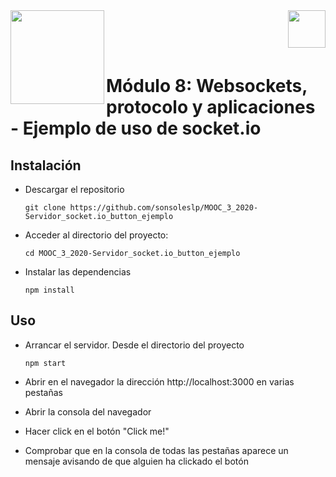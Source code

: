 <img  align="left" width="150" style="float: left;" src="https://www.upm.es/sfs/Rectorado/Gabinete%20del%20Rector/Logos/UPM/CEI/LOGOTIPO%20leyenda%20color%20JPG%20p.png">
<img  align="right" width="60" style="float: right;" src="http://www.dit.upm.es/figures/logos/ditupm-big.gif">

<br/><br/><br/>
# Módulo 8: Websockets, protocolo y aplicaciones - Ejemplo de uso de socket.io

## Instalación

 - Descargar el repositorio
	```
	git clone https://github.com/sonsoleslp/MOOC_3_2020-Servidor_socket.io_button_ejemplo
	```
 - Acceder al directorio del proyecto:
 	```
	cd MOOC_3_2020-Servidor_socket.io_button_ejemplo
 	```
 - Instalar las dependencias
 	```
 	npm install
 	```

## Uso

 - Arrancar el servidor. Desde el directorio del proyecto
	```
	npm start
	```
 - Abrir en el navegador la dirección http://localhost:3000 en varias pestañas

 - Abrir la consola del navegador

 - Hacer click en el botón "Click me!"

 - Comprobar que en la consola de todas las pestañas aparece un mensaje avisando de que alguien ha clickado el botón
